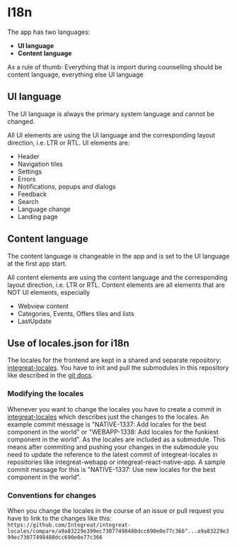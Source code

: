 # I18n

The app has two languages:
* **UI language**
* **Content language**

As a rule of thumb: Everything that is import during counselling should be content language, everything else UI language

## UI language

The UI language is always the primary system language and cannot be changed.

All UI elements are using the UI language and the corresponding layout direction, i.e. LTR or RTL.
UI elements are:
* Header
* Navigation tiles
* Settings
* Errors
* Notifications, popups and dialogs
* Feedback
* Search
* Language change
* Landing page

## Content language

The content language is changeable in the app and is set to the UI language at the first app start.

All content elements are using the content language and the corresponding layout direction, i.e. LTR or RTL.
Content elements are all elements that are NOT UI elements, especially
* Webview content
* Categories, Events, Offers tiles and lists
* LastUpdate


## Use of locales.json for i18n

The locales for the frontend are kept in a shared and separate repository: [integreat-locales](https://github.com/Integreat/integreat-locales). You have to init and pull the submodules in this repository like described in the [git docs](https://git-scm.com/book/en/v2/Git-Tools-Submodules).

### Modifying the locales

Whenever you want to change the locales you have to create a commit in [integreat-locales](https://github.com/Integreat/integreat-locales) which describes just the changes to the locales. An example commit message is "NATIVE-1337: Add locales for the best component in the world" or "WEBAPP-1338: Add locales for the funkiest component in the world".
As the locales are included as a submodule. This means after commiting and pushing your changes in the submodule you need to update the reference to the latest commit of integreat-locales in repositories like integreat-webapp or integreat-react-native-app. A sample commit message for this is "NATIVE-1337: Use new locales for the best component in the world".

### Conventions for changes

When you change the locales in the course of an issue or pull request you have to link to the changes like this: `https://github.com/Integreat/integreat-locales/compare/a9a83229e399ec73077498480dcc690e0e77c366^...a9a83229e399ec73077498480dcc690e0e77c366`
